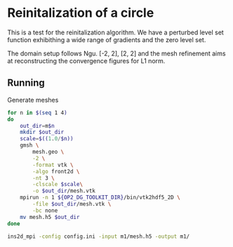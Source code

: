 # Reinitalization of a circle

This is a test for the reinitalization algorithm. We have a perturbed level set
function exhibithing a wide range of gradients and the zero level set. 

The domain setup follows Ngu. [-2, 2], [2, 2] and the mesh refinement aims at
reconstructing the convergence figures for L1 norm.


## Running

Generate meshes
```bash
for n in $(seq 1 4)
do
    out_dir=m$n
    mkdir $out_dir
    scale=$((1.0/$n))
    gmsh \
        mesh.geo \
        -2 \
        -format vtk \
        -algo front2d \
        -nt 3 \
        -clscale $scale\
        -o $out_dir/mesh.vtk
    mpirun -n 1 ${OP2_DG_TOOLKIT_DIR}/bin/vtk2hdf5_2D \
        -file $out_dir/mesh.vtk \
        -bc none
    mv mesh.h5 $out_dir
done
```

```bash
ins2d_mpi -config config.ini -input m1/mesh.h5 -output m1/
```
